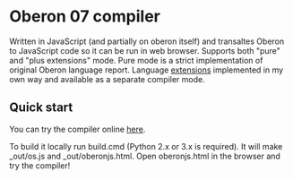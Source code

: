 # Oberon 07 compiler

Written in JavaScript (and partially on oberon itself) and transaltes Oberon to JavaScript code so it can be run in web browser.
Supports both "pure" and "plus extensions" mode. Pure mode is a strict implementation of original Oberon language report. Language [extensions](/vladfolts/oberonjs/wiki/Eberon) implemented in my own way and available as a separate compiler mode.

## Quick start
You can try the compiler online [here](http://oberspace.dyndns.org/oberonjs.html).

To build it locally run build.cmd (Python 2.x or 3.x is required). It will make _out/os.js and _out/oberonjs.html. Open oberonjs.html in the browser and try the compiler!

